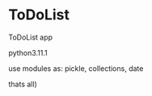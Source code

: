 # ToDoList
ToDoList app


python3.11.1

use modules as:
  pickle,
  collections,
  date
  
 thats all)
 
 
